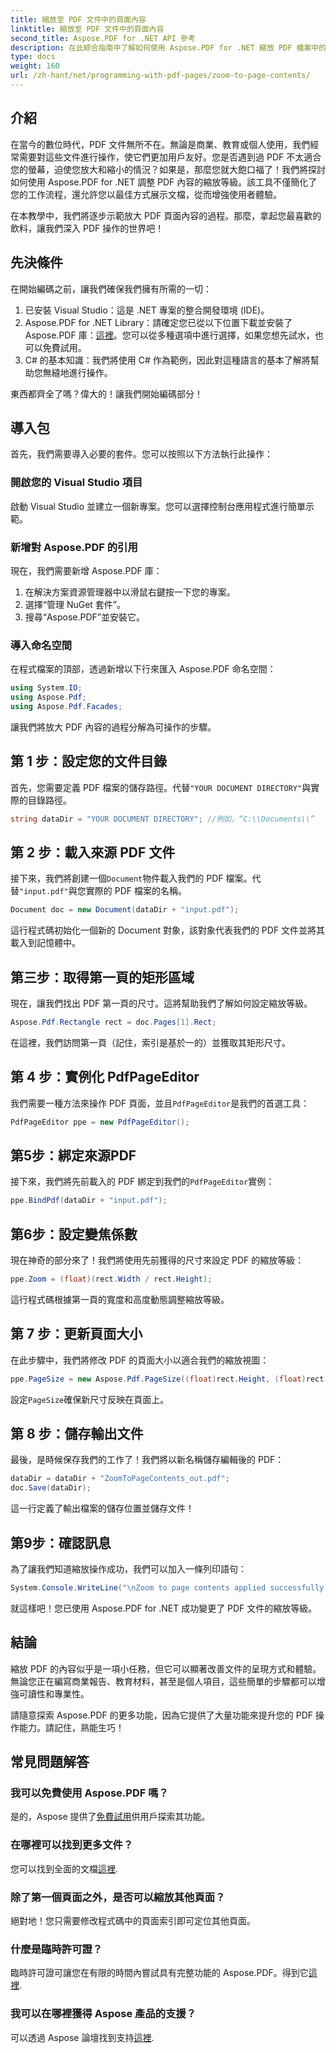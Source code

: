 ```yaml
---
title: 縮放至 PDF 文件中的頁面內容
linktitle: 縮放至 PDF 文件中的頁面內容
second_title: Aspose.PDF for .NET API 參考
description: 在此綜合指南中了解如何使用 Aspose.PDF for .NET 縮放 PDF 檔案中的頁面內容。根據您的具體需求增強您的 PDF 文件。
type: docs
weight: 160
url: /zh-hant/net/programming-with-pdf-pages/zoom-to-page-contents/
---
```

## 介紹

在當今的數位時代，PDF 文件無所不在。無論是商業、教育或個人使用，我們經常需要對這些文件進行操作，使它們更加用戶友好。您是否遇到過 PDF 不太適合您的螢幕，迫使您放大和縮小的情況？如果是，那麼您就大飽口福了！我們將探討如何使用 Aspose.PDF for .NET 調整 PDF 內容的縮放等級。該工具不僅簡化了您的工作流程，還允許您以最佳方式展示文檔，從而增強使用者體驗。

在本教學中，我們將逐步示範放大 PDF 頁面內容的過程。那麼，拿起您最喜歡的飲料，讓我們深入 PDF 操作的世界吧！

## 先決條件

在開始編碼之前，讓我們確保我們擁有所需的一切：

1. 已安裝 Visual Studio：這是 .NET 專案的整合開發環境 (IDE)。
2.  Aspose.PDF for .NET Library：請確定您已從以下位置下載並安裝了 Aspose.PDF 庫：[這裡](https://releases.aspose.com/pdf/net/)。您可以從多種選項中進行選擇，如果您想先試水，也可以免費試用。
3. C# 的基本知識：我們將使用 C# 作為範例，因此對這種語言的基本了解將幫助您無縫地進行操作。

東西都齊全了嗎？偉大的！讓我們開始編碼部分！

## 導入包

首先，我們需要導入必要的套件。您可以按照以下方法執行此操作：

### 開啟您的 Visual Studio 項目

啟動 Visual Studio 並建立一個新專案。您可以選擇控制台應用程式進行簡單示範。

### 新增對 Aspose.PDF 的引用

現在，我們需要新增 Aspose.PDF 庫：

1. 在解決方案資源管理器中以滑鼠右鍵按一下您的專案。
2. 選擇“管理 NuGet 套件”。
3. 搜尋“Aspose.PDF”並安裝它。

### 導入命名空間

在程式檔案的頂部，透過新增以下行來匯入 Aspose.PDF 命名空間：

```csharp
using System.IO;
using Aspose.Pdf;
using Aspose.Pdf.Facades;
```

讓我們將放大 PDF 內容的過程分解為可操作的步驟。

## 第 1 步：設定您的文件目錄

首先，您需要定義 PDF 檔案的儲存路徑。代替`"YOUR DOCUMENT DIRECTORY"`與實際的目錄路徑。

```csharp
string dataDir = "YOUR DOCUMENT DIRECTORY"; //例如，“C:\\Documents\\”
```

## 第 2 步：載入來源 PDF 文件

接下來，我們將創建一個`Document`物件載入我們的 PDF 檔案。代替`"input.pdf"`與您實際的 PDF 檔案的名稱。

```csharp
Document doc = new Document(dataDir + "input.pdf");
```

這行程式碼初始化一個新的 Document 對象，該對象代表我們的 PDF 文件並將其載入到記憶體中。

## 第三步：取得第一頁的矩形區域

現在，讓我們找出 PDF 第一頁的尺寸。這將幫助我們了解如何設定縮放等級。 

```csharp
Aspose.Pdf.Rectangle rect = doc.Pages[1].Rect;
```

在這裡，我們訪問第一頁（記住，索引是基於一的）並獲取其矩形尺寸。

## 第 4 步：實例化 PdfPageEditor

我們需要一種方法來操作 PDF 頁面，並且`PdfPageEditor`是我們的首選工具：

```csharp
PdfPageEditor ppe = new PdfPageEditor();
```

## 第5步：綁定來源PDF

接下來，我們將先前載入的 PDF 綁定到我們的`PdfPageEditor`實例：

```csharp
ppe.BindPdf(dataDir + "input.pdf");
```

## 第6步：設定變焦係數

現在神奇的部分來了！我們將使用先前獲得的尺寸來設定 PDF 的縮放等級：

```csharp
ppe.Zoom = (float)(rect.Width / rect.Height);
```

這行程式碼根據第一頁的寬度和高度動態調整縮放等級。

## 第 7 步：更新頁面大小

在此步驟中，我們將修改 PDF 的頁面大小以適合我們的縮放視圖：

```csharp
ppe.PageSize = new Aspose.Pdf.PageSize((float)rect.Height, (float)rect.Width);
```

設定`PageSize`確保新尺寸反映在頁面上。

## 第 8 步：儲存輸出文件

最後，是時候保存我們的工作了！我們將以新名稱儲存編輯後的 PDF：

```csharp
dataDir = dataDir + "ZoomToPageContents_out.pdf";
doc.Save(dataDir);
```

這一行定義了輸出檔案的儲存位置並儲存文件！

## 第9步：確認訊息

為了讓我們知道縮放操作成功，我們可以加入一條列印語句：

```csharp
System.Console.WriteLine("\nZoom to page contents applied successfully.\nFile saved at " + dataDir);
```

就這樣吧！您已使用 Aspose.PDF for .NET 成功變更了 PDF 文件的縮放等級。 

## 結論

縮放 PDF 的內容似乎是一項小任務，但它可以顯著改善文件的呈現方式和體驗。無論您正在編寫商業報告、教育材料，甚至是個人項目，這些簡單的步驟都可以增強可讀性和專業性。

請隨意探索 Aspose.PDF 的更多功能，因為它提供了大量功能來提升您的 PDF 操作能力。請記住，熟能生巧！

## 常見問題解答

### 我可以免費使用 Aspose.PDF 嗎？
是的，Aspose 提供了[免費試用](https://releases.aspose.com/)供用戶探索其功能。

### 在哪裡可以找到更多文件？
您可以找到全面的文檔[這裡](https://reference.aspose.com/pdf/net/).

### 除了第一個頁面之外，是否可以縮放其他頁面？
絕對地！您只需要修改程式碼中的頁面索引即可定位其他頁面。

### 什麼是臨時許可證？
臨時許可證可讓您在有限的時間內嘗試具有完整功能的 Aspose.PDF。得到它[這裡](https://purchase.aspose.com/temporary-license/).

### 我可以在哪裡獲得 Aspose 產品的支援？
可以透過 Aspose 論壇找到支持[這裡](https://forum.aspose.com/c/pdf/10).